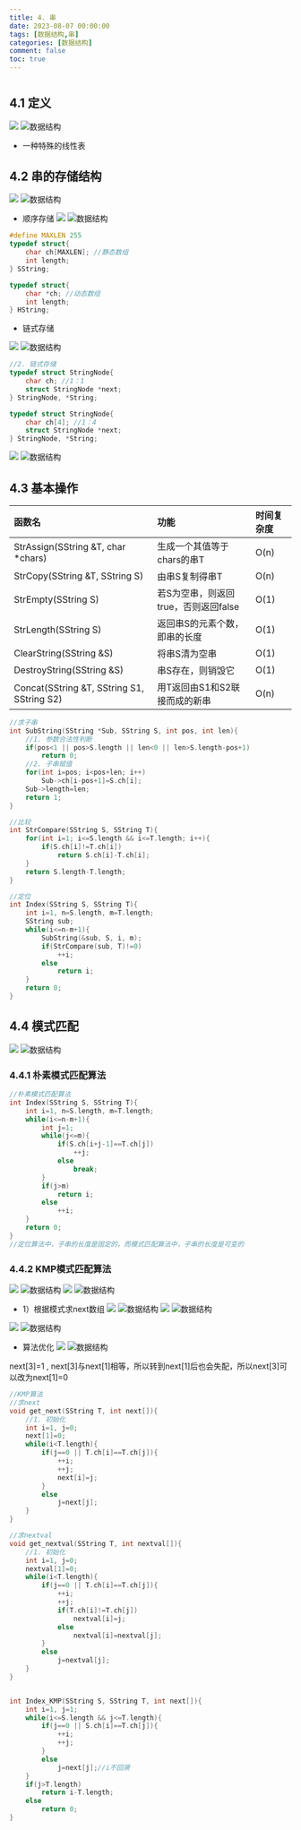 ```yaml
---
title: 4. 串
date: 2023-08-07 00:00:00
tags: [数据结构,串]
categories: [数据结构]
comment: false
toc: true
---
```

#
<!--more-->

### 

## 4.1 定义
![](../../../../themes/yilia/source/img/datastruct/4_string/1.png)
![数据结构](/img/datastruct/4_string/1.png)
- 一种特殊的线性表

## 4.2 串的存储结构
![](../../../../themes/yilia/source/img/datastruct/4_string/2.png)
![数据结构](/img/datastruct/4_string/2.png)

- 顺序存储
![](../../../../themes/yilia/source/img/datastruct/4_string/3.png)
![数据结构](/img/datastruct/4_string/3.png)
```c
#define MAXLEN 255
typedef struct{
    char ch[MAXLEN]; //静态数组
    int length;
} SString;

typedef struct{
    char *ch; //动态数组
    int length;
} HString;
```

- 链式存储

![](../../../../themes/yilia/source/img/datastruct/4_string/5.png)
![数据结构](/img/datastruct/4_string/5.png)
```c
//2. 链式存储
typedef struct StringNode{
    char ch; //1：1
    struct StringNode *next;
} StringNode, *String;

typedef struct StringNode{
    char ch[4]; //1：4
    struct StringNode *next;
} StringNode, *String;
```

![](../../../../themes/yilia/source/img/datastruct/4_string/4.png)
![数据结构](/img/datastruct/4_string/4.png)

## 4.3 基本操作

|函数名|功能|时间复杂度|
|:---|:---|:---|
|StrAssign(SString &T, char *chars)|生成一个其值等于chars的串T|O(n)|
|StrCopy(SString &T, SString S)|由串S复制得串T|O(n)|
|StrEmpty(SString S)|若S为空串，则返回true，否则返回false|O(1)|
|StrLength(SString S)|返回串S的元素个数，即串的长度|O(1)|
|ClearString(SString &S)|将串S清为空串|O(1)|
|DestroyString(SString &S)|串S存在，则销毁它|O(1)|
|Concat(SString &T, SString S1, SString S2)|用T返回由S1和S2联接而成的新串|O(n)|

```c
//求子串
int SubString(SString *Sub, SString S, int pos, int len){
    //1. 参数合法性判断
    if(pos<1 || pos>S.length || len<0 || len>S.length-pos+1)
        return 0;
    //2. 子串赋值
    for(int i=pos; i<pos+len; i++)
        Sub->ch[i-pos+1]=S.ch[i];
    Sub->length=len;
    return 1;
}

//比较
int StrCompare(SString S, SString T){
    for(int i=1; i<=S.length && i<=T.length; i++){
        if(S.ch[i]!=T.ch[i])
            return S.ch[i]-T.ch[i];
    }
    return S.length-T.length;
}

//定位
int Index(SString S, SString T){
    int i=1, n=S.length, m=T.length;
    SString sub;
    while(i<=n-m+1){
        SubString(&sub, S, i, m);
        if(StrCompare(sub, T)!=0)
            ++i;
        else
            return i;
    }
    return 0;
}
```

## 4.4 模式匹配
![](../../../../themes/yilia/source/img/datastruct/4_string/6.png)
![数据结构](/img/datastruct/4_string/6.png)

### 4.4.1 朴素模式匹配算法

```c
//朴素模式匹配算法
int Index(SString S, SString T){
    int i=1, n=S.length, m=T.length;
    while(i<=n-m+1){
        int j=1;
        while(j<=m){
            if(S.ch[i+j-1]==T.ch[j])
                ++j;
            else
                break;
        }
        if(j>m)
            return i;
        else
            ++i;
    }
    return 0;
}
//定位算法中，子串的长度是固定的，而模式匹配算法中，子串的长度是可变的
```
### 4.4.2 KMP模式匹配算法
![](../../../../themes/yilia/source/img/datastruct/4_string/7.png)
![数据结构](/img/datastruct/4_string/7.png)
![](../../../../themes/yilia/source/img/datastruct/4_string/8.png)
![数据结构](/img/datastruct/4_string/8.png)

- 1）根据模式求next数组
![](../../../../themes/yilia/source/img/datastruct/4_string/9.png)
![数据结构](/img/datastruct/4_string/9.png)
![](../../../../themes/yilia/source/img/datastruct/4_string/11.png)
![数据结构](/img/datastruct/4_string/11.png)

![](../../../../themes/yilia/source/img/datastruct/4_string/22.png)
![数据结构](/img/datastruct/4_string/22.png)

- 算法优化
![](../../../../themes/yilia/source/img/datastruct/4_string/33.png)
![数据结构](/img/datastruct/4_string/33.png)

next[3]=1 , next[3]与next[1]相等，所以转到next[1]后也会失配，所以next[3]可以改为next[1]=0

```c
//KMP算法
//求next
void get_next(SString T, int next[]){
    //1. 初始化
    int i=1, j=0;
    next[1]=0;
    while(i<T.length){
        if(j==0 || T.ch[i]==T.ch[j]){
            ++i;
            ++j;
            next[i]=j;
        }
        else
            j=next[j];
    }
}

//求nextval
void get_nextval(SString T, int nextval[]){
    //1. 初始化
    int i=1, j=0;
    nextval[1]=0;
    while(i<T.length){
        if(j==0 || T.ch[i]==T.ch[j]){
            ++i;
            ++j;
            if(T.ch[i]!=T.ch[j])
                nextval[i]=j;
            else
                nextval[i]=nextval[j];
        }
        else
            j=nextval[j];
    }
}


int Index_KMP(SString S, SString T, int next[]){
    int i=1, j=1;
    while(i<=S.length && j<=T.length){
        if(j==0 || S.ch[i]==T.ch[j]){
            ++i;
            ++j;
        }
        else
            j=next[j];//i不回溯
    }
    if(j>T.length)
        return i-T.length;
    else
        return 0;
}
```